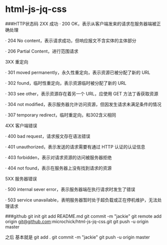 # html-js-jq-css
###HTTP状态码
2XX 成功
· 200 OK，表示从客户端发来的请求在服务器端被正确处理

· 204 No content，表示请求成功，但响应报文不含实体的主体部分

· 206 Partial Content，进行范围请求

3XX 重定向

· 301 moved permanently，永久性重定向，表示资源已被分配了新的 URL

· 302 found，临时性重定向，表示资源临时被分配了新的 URL

· 303 see other，表示资源存在着另一个 URL，应使用 GET 方法丁香获取资源

· 304 not modified，表示服务器允许访问资源，但因发生请求未满足条件的情况

· 307 temporary redirect，临时重定向，和302含义相同

4XX 客户端错误

· 400 bad request，请求报文存在语法错误

· 401 unauthorized，表示发送的请求需要有通过 HTTP 认证的认证信息

· 403 forbidden，表示对请求资源的访问被服务器拒绝

· 404 not found，表示在服务器上没有找到请求的资源

5XX 服务器错误

· 500 internal sever error，表示服务器端在执行请求时发生了错误

· 503 service unavailable，表明服务器暂时处于超负载或正在停机维护，无法处理请求


###github
git init
git add README.md
git commit -m "jackie"
git remote add origin git@github.com:microchick/html-js-jq-css.git
git push -u origin master

之后 基本就是
git add .
git commit -m "jackie"
git push -u origin master
